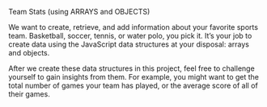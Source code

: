 Team Stats (using ARRAYS and OBJECTS)


We want to create, retrieve, and add information about your favorite sports team. Basketball, soccer, tennis, or water polo, you pick it.
It’s your job to create data using the JavaScript data structures at your disposal: arrays and objects.

After we create these data structures in this project, feel free to challenge yourself to gain insights from them.
For example, you might want to get the total number of games your team has played, or the average score of all of their games.

